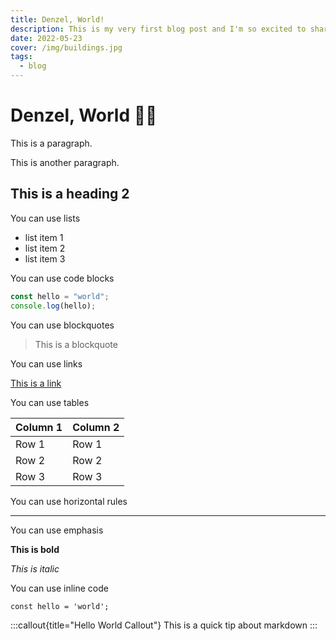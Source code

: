 ```yaml
---
title: Denzel, World!
description: This is my very first blog post and I'm so excited to share it with you!
date: 2022-05-23
cover: /img/buildings.jpg
tags:
  - blog
---
```


# Denzel, World 👋🏻

This is a paragraph.

This is another paragraph.

<!-- ![Buildings](/img/buildings.jpg) -->

## This is a heading 2

You can use lists

- list item 1
- list item 2
- list item 3

You can use code blocks

```js
const hello = "world";
console.log(hello);
```

You can use blockquotes

> This is a blockquote

You can use links

[This is a link](https://www.google.com)

You can use tables

| Column 1 | Column 2 |
| -------- | -------- |
| Row 1    | Row 1    |
| Row 2    | Row 2    |
| Row 3    | Row 3    |

You can use horizontal rules

---

You can use emphasis

**This is bold**

_This is italic_

You can use inline code

`const hello = 'world';`

:::callout{title="Hello World Callout"}
This is a quick tip about markdown
:::